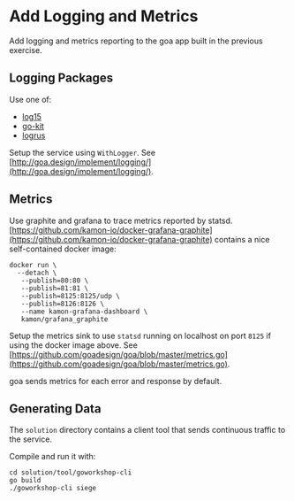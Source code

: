 # Add Logging and Metrics

Add logging and metrics reporting to the goa app built in the previous exercise.

## Logging Packages

Use one of:

* [log15](https://github.com/inconshreveable/log15)
* [go-kit](https://github.com/go-kit/kit/tree/master/log)
* [logrus](https://github.com/Sirupsen/logrus)

Setup the service using `WithLogger`. See
[http://goa.design/implement/logging/](http://goa.design/implement/logging/).

## Metrics

Use graphite and grafana to trace metrics reported by statsd.
[https://github.com/kamon-io/docker-grafana-graphite](https://github.com/kamon-io/docker-grafana-graphite)
contains a nice self-contained docker image:

```
docker run \
  --detach \
   --publish=80:80 \
   --publish=81:81 \
   --publish=8125:8125/udp \
   --publish=8126:8126 \
   --name kamon-grafana-dashboard \
   kamon/grafana_graphite
```

Setup the metrics sink to use `statsd` running on localhost on port `8125` if using the docker image
above. See
[https://github.com/goadesign/goa/blob/master/metrics.go](https://github.com/goadesign/goa/blob/master/metrics.go).

goa sends metrics for each error and response by default.

## Generating Data

The `solution` directory contains a client tool that sends continuous traffic to the service.

Compile and run it with:

```
cd solution/tool/goworkshop-cli
go build
./goworkshop-cli siege
```

